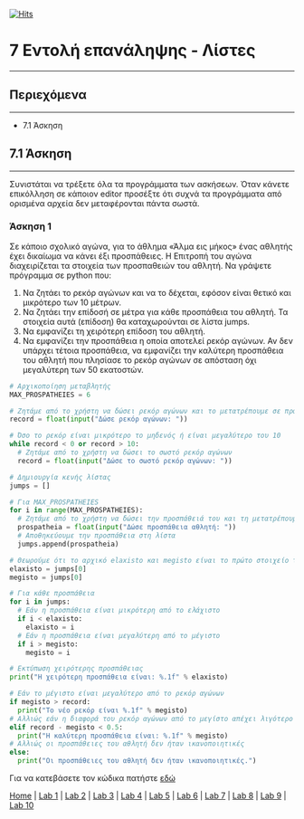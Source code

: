 [![Hits](https://hits.seeyoufarm.com/api/count/incr/badge.svg?url=https%3A%2F%2Fgithub.com%2FEffie375%2FTPTE_PLR&count_bg=%2379C83D&title_bg=%23555555&icon=&icon_color=%23E7E7E7&title=hits&edge_flat=false)](https://hits.seeyoufarm.com)

# 7 Εντολή επανάληψης - Λίστες

---

## Περιεχόμενα

---

- 7.1 Άσκηση

## 7.1 Άσκηση

---

Συνιστάται να τρέξετε όλα τα προγράμματα των ασκήσεων. Όταν κάνετε επικόλληση σε κάποιον editor προσέξτε ότι συχνά τα προγράμματα από ορισμένα αρχεία δεν μεταφέρονται πάντα σωστά.

### Άσκηση 1

Σε κάποιο σχολικό αγώνα, για το άθλημα «Άλμα εις μήκος» ένας αθλητής έχει δικαίωμα να κάνει έξι προσπάθειες. Η Επιτροπή του αγώνα διαχειρίζεται τα στοιχεία των προσπαθειών του αθλητή. Να γράψετε πρόγραμμα σε python που:

1. Να ζητάει το ρεκόρ αγώνων και να το δέχεται, εφόσον είναι θετικό και μικρότερο των 10 μέτρων.
2. Να ζητάει την επίδοσή σε μέτρα για κάθε προσπάθεια του αθλητή. Τα στοιχεία αυτά (επίδοση) θα καταχωρούνται σε λίστα jumps.
3. Να εμφανίζει τη χειρότερη επίδοση του αθλητή.
4. Να εμφανίζει την προσπάθεια η οποία αποτελεί ρεκόρ αγώνων. Αν δεν υπάρχει τέτοια προσπάθεια, να εμφανίζει την καλύτερη προσπάθεια του αθλητή που πλησίασε το ρεκόρ αγώνων σε απόσταση όχι μεγαλύτερη των 50 εκατοστών.

<!--
```python
# Αρχικοποίηση μεταβλητής
MAX_PROSPATHEIES = 6

# Ζητάμε από το χρήστη να δώσει ρεκόρ αγώνων και το μετατρέπουμε σε πραγματικό
record = float(input("Δώσε ρεκόρ αγώνων: ").strip())

# Όσο το ρεκόρ είναι μικρότερο το μηδενός ή είναι μεγαλύτερο του 10
while record < 0 or record > 10:
  # Ζητάμε από το χρήστη να δώσει το σωστό ρεκόρ αγώνων
  record = float(input("Δώσε το σωστό ρεκόρ αγώνων: ").strip())

# Δημιουργία κενής λίστας
jumps = []

# Για MAX_PROSPATHEIES
for i in range(MAX_PROSPATHEIES):
  # Ζητάμε από το χρήστη να δώσει την προσπάθειά του και τη μετατρέπουμε σε πραγματικό
  prospatheia = float(input("Δώσε προσπάθεια αθλητή: ").strip())
  # Αποθηκεύουμε την προσπάθεια στη λίστα
  jumps.append(prospatheia)

# Θεωρούμε ότι το αρχικό elaxisto και megisto είναι το πρώτο στοιχείο της λίστας
elaxisto = jumps[0]
megisto = jumps[0]

# Για κάθε προσπάθεια
for i in jumps:
  # Εάν η προσπάθεια είναι μικρότερη από το ελάχιστο
  if i < elaxisto:
    elaxisto = i
  # Εάν η προσπάθεια είναι μεγαλύτερη από το μέγιστο
  if i > megisto:
    megisto = i

# Εκτύπωση χειρότερης προσπάθειας
print(f"H χειρότερη προσπάθεια είναι: {elaxisto}")

# Εάν το μέγιστο είναι μεγαλύτερο από το ρεκόρ αγώνων
if megisto > record:
  print(f"Το νέο ρεκόρ είναι {megisto}")
# Αλλιώς εάν η διαφορά του ρεκόρ αγώνων από το μεγίστο απέχει λιγότερο από 0.5 μέτρα
elif record - megisto < 0.5:
  print(f"H καλύτερη προσπάθεια είναι: {megisto}")
# Αλλιώς οι προσπάθειες του αθλητή δεν ήταν ικανοποιητικές
else:
  print("Oι προσπάθειες του αθλητή δεν ήταν ικανοποιητικές.")
```
-->

```python
# Αρχικοποίηση μεταβλητής
MAX_PROSPATHEIES = 6

# Ζητάμε από το χρήστη να δώσει ρεκόρ αγώνων και το μετατρέπουμε σε πραγματικό
record = float(input("Δώσε ρεκόρ αγώνων: "))

# Όσο το ρεκόρ είναι μικρότερο το μηδενός ή είναι μεγαλύτερο του 10
while record < 0 or record > 10:
  # Ζητάμε από το χρήστη να δώσει το σωστό ρεκόρ αγώνων
  record = float(input("Δώσε το σωστό ρεκόρ αγώνων: "))

# Δημιουργία κενής λίστας
jumps = []

# Για MAX_PROSPATHEIES
for i in range(MAX_PROSPATHEIES):
  # Ζητάμε από το χρήστη να δώσει την προσπάθειά του και τη μετατρέπουμε σε πραγματικό
  prospatheia = float(input("Δώσε προσπάθεια αθλητή: "))
  # Αποθηκεύουμε την προσπάθεια στη λίστα
  jumps.append(prospatheia)

# Θεωρούμε ότι το αρχικό elaxisto και megisto είναι το πρώτο στοιχείο της λίστας
elaxisto = jumps[0]
megisto = jumps[0]

# Για κάθε προσπάθεια
for i in jumps:
  # Εάν η προσπάθεια είναι μικρότερη από το ελάχιστο
  if i < elaxisto:
    elaxisto = i
  # Εάν η προσπάθεια είναι μεγαλύτερη από το μέγιστο
  if i > megisto:
    megisto = i

# Εκτύπωση χειρότερης προσπάθειας
print("H χειρότερη προσπάθεια είναι: %.1f" % elaxisto)

# Εάν το μέγιστο είναι μεγαλύτερο από το ρεκόρ αγώνων
if megisto > record:
  print("Το νέο ρεκόρ είναι %.1f" % megisto)
# Αλλιώς εάν η διαφορά του ρεκόρ αγώνων από το μεγίστο απέχει λιγότερο από 0.5 μέτρα
elif record - megisto < 0.5:
  print("H καλύτερη προσπάθεια είναι: %.1f" % megisto)
# Αλλιώς οι προσπάθειες του αθλητή δεν ήταν ικανοποιητικές
else:
  print("Oι προσπάθειες του αθλητή δεν ήταν ικανοποιητικές.")
```

Για να κατεβάσετε τον κώδικα πατήστε [εδώ](source/lab_07/lab_07_exercise_1.py)

[Home](../README.md) | [Lab 1](lab_01.md) | [Lab 2](lab_02.md) | [Lab 3](lab_03.md) | [Lab 4](lab_04.md) | [Lab 5](lab_05.md) | [Lab 6](lab_06.md) | [Lab 7](lab_07.md) | [Lab 8](lab_08.md) | [Lab 9](lab_09.md) | [Lab 10](lab_10.md)

